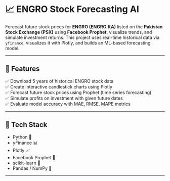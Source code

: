 # 📈 ENGRO Stock Forecasting AI

Forecast future stock prices for **ENGRO (ENGRO.KA)** listed on the **Pakistan Stock Exchange (PSX)** using **Facebook Prophet**, visualize trends, and simulate investment returns. This project uses real-time historical data via `yfinance`, visualizes it with Plotly, and builds an ML-based forecasting model.

---

## 🚀 Features

✅ Download 5 years of historical ENGRO stock data  
✅ Create interactive candlestick charts using Plotly  
✅ Forecast future stock prices using Prophet (time series forecasting)  
✅ Simulate profits on investment with given future dates  
✅ Evaluate model accuracy with MAE, RMSE, MAPE metrics  

---

## 🧠 Tech Stack

- Python 🐍
- yFinance 📊
- Plotly 📈
- Facebook Prophet 🔮
- scikit-learn 🧪
- Pandas / NumPy 🧬

---


